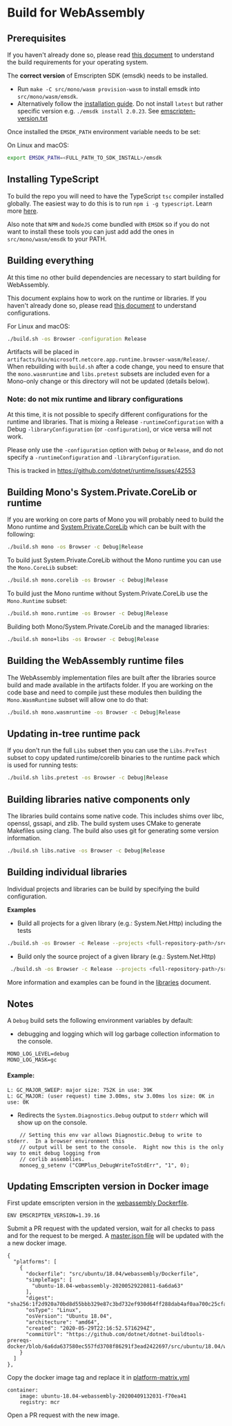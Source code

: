 # Build for WebAssembly

## Prerequisites

If you haven't already done so, please read [this document](../../README.md#Build_Requirements) to understand the build requirements for your operating system.

The **correct version** of Emscripten SDK (emsdk) needs to be installed.
* Run `make -C src/mono/wasm provision-wasm` to install emsdk into `src/mono/wasm/emsdk`.
* Alternatively follow the [installation guide](https://emscripten.org/docs/getting_started/downloads.html#sdk-download-and-install).
Do not install `latest` but rather specific version e.g. `./emsdk install 2.0.23`. See [emscripten-version.txt](..\..\..\..\src\mono\wasm\emscripten-version.txt)

Once installed the `EMSDK_PATH` environment variable needs to be set:

On Linux and macOS:

```bash
export EMSDK_PATH=<FULL_PATH_TO_SDK_INSTALL>/emsdk
```

## Installing TypeScript

To build the repo you will need to have the TypeScript `tsc` compiler installed globally. The easiest way to do this is to run `npm i -g typescript`. Learn more [here](https://www.typescriptlang.org/id/download). 

Also note that `NPM` and `NodeJS` come bundled with `EMSDK` so if you do not want to install these tools you can just add add the ones in `src/mono/wasm/emsdk` to your PATH.

## Building everything

At this time no other build dependencies are necessary to start building for WebAssembly.

This document explains how to work on the runtime or libraries. If you haven't already done so, please read [this document](../../README.md#Configurations) to understand configurations.

For Linux and macOS:

```bash
./build.sh -os Browser -configuration Release
```

Artifacts will be placed in `artifacts/bin/microsoft.netcore.app.runtime.browser-wasm/Release/`. When rebuilding with `build.sh` after a code change, you need to ensure that the `mono.wasmruntime` and `libs.pretest` subsets are included even for a Mono-only change or this directory will not be updated (details below).

### Note: do not mix runtime and library configurations

At this time, it is not possible to specify different configurations for the runtime and libraries.  That is mixing a Release `-runtimeConfiguration` with a Debug `-libraryConfiguration` (or `-configuration`), or vice versa will not work.

Please only use the `-configuration` option with `Debug` or `Release`, and do not specify a `-runtimeConfiguration` and `-libraryConfiguration`.

This is tracked in https://github.com/dotnet/runtime/issues/42553


## Building Mono's System.Private.CoreLib or runtime

If you are working on core parts of Mono you will probably need to build the Mono runtime and [System.Private.CoreLib](../../../design/coreclr/botr/corelib.md) which can be built with the following:

```bash
./build.sh mono -os Browser -c Debug|Release
```

To build just System.Private.CoreLib without the Mono runtime you can use the `Mono.CoreLib` subset:

```bash
./build.sh mono.corelib -os Browser -c Debug|Release
```

To build just the Mono runtime without System.Private.CoreLib use the `Mono.Runtime` subset:

```bash
./build.sh mono.runtime -os Browser -c Debug|Release
```

Building both Mono/System.Private.CoreLib and the managed libraries:

```bash
./build.sh mono+libs -os Browser -c Debug|Release
```

## Building the WebAssembly runtime files

The WebAssembly implementation files are built after the libraries source build and made available in the artifacts folder.  If you are working on the code base and need to compile just these modules then building the `Mono.WasmRuntime` subset will allow one to do that:

```bash
./build.sh mono.wasmruntime -os Browser -c Debug|Release
```

## Updating in-tree runtime pack

If you don't run the full `Libs` subset then you can use the `Libs.PreTest` subset to copy updated runtime/corelib binaries to the runtime pack which is used for running tests:

```bash
./build.sh libs.pretest -os Browser -c Debug|Release
```

## Building libraries native components only

The libraries build contains some native code. This includes shims over libc, openssl, gssapi, and zlib. The build system uses CMake to generate Makefiles using clang. The build also uses git for generating some version information.

```bash
./build.sh libs.native -os Browser -c Debug|Release
```

## Building individual libraries

Individual projects and libraries can be build by specifying the build configuration.

**Examples**

- Build all projects for a given library (e.g.: System.Net.Http) including the tests

```bash
./build.sh -os Browser -c Release --projects <full-repository-path>/src/libraries/System.Net.Http/System.Net.Http.sln
```

- Build only the source project of a given library (e.g.: System.Net.Http)

```bash
 ./build.sh -os Browser -c Release --projects <full-repository-path>/src/libraries/System.Net.Http/src/System.Net.Http.csproj
```

More information and examples can be found in the [libraries](./README.md#building-individual-libraries) document.

## Notes

A `Debug` build sets the following environment variables by default:

- debugging and logging which will log garbage collection information to the console.

```
MONO_LOG_LEVEL=debug
MONO_LOG_MASK=gc
```

  #### Example:
```
L: GC_MAJOR_SWEEP: major size: 752K in use: 39K
L: GC_MAJOR: (user request) time 3.00ms, stw 3.00ms los size: 0K in use: 0K
```

- Redirects the `System.Diagnostics.Debug` output to `stderr` which will show up on the console.

```
    // Setting this env var allows Diagnostic.Debug to write to stderr.  In a browser environment this
    // output will be sent to the console.  Right now this is the only way to emit debug logging from
    // corlib assemblies.
    monoeg_g_setenv ("COMPlus_DebugWriteToStdErr", "1", 0);
```

## Updating Emscripten version in Docker image

First update emscripten version in the [webassembly Dockerfile](https://github.com/dotnet/dotnet-buildtools-prereqs-docker/blob/master/src/ubuntu/18.04/webassembly/Dockerfile#L19).

```
ENV EMSCRIPTEN_VERSION=1.39.16
```

Submit a PR request with the updated version, wait for all checks to pass and for the request to be merged. A [master.json file](https://github.com/dotnet/versions/blob/master/build-info/docker/image-info.dotnet-dotnet-buildtools-prereqs-docker-master.json#L1126) will be updated with the a new docker image.

```
{
  "platforms": [
    {
      "dockerfile": "src/ubuntu/18.04/webassembly/Dockerfile",
      "simpleTags": [
        "ubuntu-18.04-webassembly-20200529220811-6a6da63"
      ],
      "digest": "sha256:1f2d920a70bd8d55bbb329e87c3bd732ef930d64ff288dab4af0aa700c25cfaf",
      "osType": "Linux",
      "osVersion": "Ubuntu 18.04",
      "architecture": "amd64",
      "created": "2020-05-29T22:16:52.5716294Z",
      "commitUrl": "https://github.com/dotnet/dotnet-buildtools-prereqs-docker/blob/6a6da637580ec557fd3708f86291f3ead2422697/src/ubuntu/18.04/webassembly/Dockerfile"
    }
  ]
},
```

Copy the docker image tag and replace it in [platform-matrix.yml](https://github.com/dotnet/runtime/blob/main/eng/pipelines/common/platform-matrix.yml#L172)

```
container:
    image: ubuntu-18.04-webassembly-20200409132031-f70ea41
    registry: mcr
```

Open a PR request with the new image.
